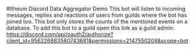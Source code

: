 #Itheum Discord Data Aggregator Demo
This bot will listen to incoming messages, replies and reactions of users from guilds where the bot has joined too. This bot only stores the counts of the mentioned events on a database. To add this bot to a guild open this link as a guild admin: https://discord.com/api/oauth2/authorize?client_id=956226883580743681&permissions=2147550208&scope=bot